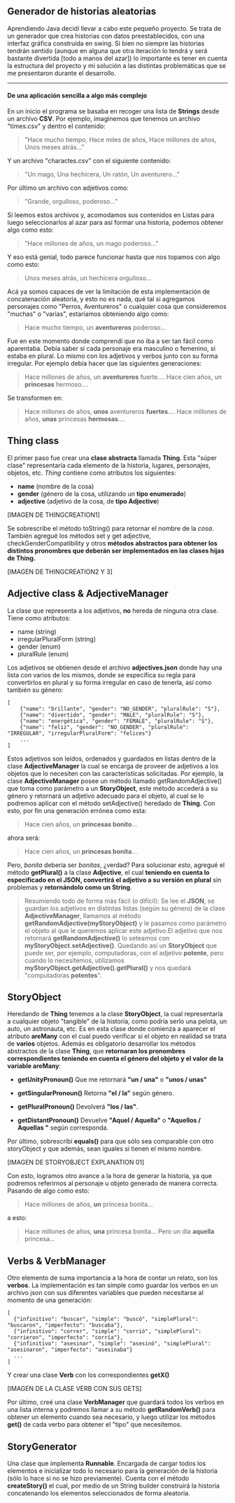 ## Generador de historias aleatorias
Aprendiendo Java decidí llevar a cabo este pequeño proyecto. Se trata de un generador que crea historias con datos preestablecidos, con una interfaz gráfica construida en swing. Si bien no siempre las historias tendrán sentido (aunque en alguna que otra iteración lo tendrá y será bastante divertida [todo a manos del azar]) lo importante es tener en cuenta la estructura del proyecto y mi solución a las distintas problemáticas que se me presentaron durante el desarrollo.

---
#### De una aplicación sencilla a algo más complejo
En un inicio el programa se basaba en recoger una lista de **Strings** desde un archivo **CSV**. Por ejemplo, imaginemos que tenemos un archivo "times.csv" y dentro el contenido: 

> "Hace mucho tiempo, Hace miles de años, Hace millones de años, Unos meses atrás..."

Y un archivo "charactes.csv" con el siguiente contenido:
> "Un mago, Una hechicera, Un ratón, Un aventurero..."

Por último un archivo con adjetivos como:
> "Grande, orgulloso, poderoso..."

Si leemos estos archivos y, acomodamos sus contenidos en Listas para luego seleccionarlos al azar para así formar una historia, podemos obtener algo como esto:
> "Hace millones de años, un mago poderoso..."

Y eso está genial, todo parece funcionar hasta que nos topamos con algo como esto:

> Unos meses atrás, un hechicera orgulloso...

Acá ya somos capaces de ver la limitación de esta implementación de concatenación aleatoria, y esto no es nada, qué tal si agregamos personajes como "Perros, Aventureros" o cualquier cosa que consideremos "muchas" o "varias", estaríamos obteniendo algo como:

> Hace mucho tiempo, un **aventureros** poderoso...

Fue en este momento donde comprendí que no iba a ser tan fácil como aparentaba. Debía saber si cada personaje era masculino o femenino, si estaba en plural. Lo mismo con los adjetivos y verbos junto con su forma irregular.
Por ejemplo debía hacer que las siguientes generaciones:

> Hace millones de años, un **aventureros** fuerte....
> Hace cien años, un **princesas** hermoso....

Se transformen en:

> Hace millones de años, **unos** aventureros **fuertes**....
>  Hace millones de años, **unas** princesas **hermosas**....

## Thing class
El primer paso fue crear una **clase abstracta** llamada **Thing**. Esta "súper clase" representaría cada elemento de la historia, lugares, personajes, objetos, etc.
*Thing* contiene como atributos los siguientes: 

 - **name** (nombre de la cosa)
 - **gender** (género de la cosa, utilizando un **tipo enumerado**)
 - **adjective** (adjetivo de la cosa, de **tipo Adjective**)

[IMAGEN DE THINGCREATION1]

Se sobrescribe el método toString() para retornar el nombre de la *cosa*. También agregué los métodos set y get adjective, checkGenderCompatibility y otros  **métodos abstractos para obtener los distintos pronombres que deberán ser implementados en las clases hijas de Thing.**

[IMAGEN DE THINGCREATION2 Y 3]

## Adjective class & AdjectiveManager
La clase que representa a los adjetivos, **no** hereda de ninguna otra clase. Tiene como atributos:

 - name (string)
 - irregularPluralForm (string)
 - gender (enum)
 - pluralRule (enum)

Los adjetivos se obtienen desde el archivo **adjectives.json** donde hay una lista con varios de los mismos, donde se especifica su regla para convertirlos en plural y su forma irregular en caso de tenerla, así como también su género:

    [
    	{"name": "brillante", "gender": "NO_GENDER", "pluralRule": "S"},
    	{"name": "divertido", "gender": "MALE", "pluralRule": "S"},
    	{"name": "energética", "gender": "FEMALE", "pluralRule": "S"},
    	{"name": "feliz", "gender": "NO_GENDER", "pluralRule": "IRREGULAR", "irregularPluralForm": "felices"}
    	...
    ]
Estos adjetivos son leídos, ordenados y guardados en listas dentro de la clase **AdjectiveManager** la cual se encarga de proveer de adjetivos a los objetos que lo necesiten con las características solicitadas. Por ejemplo, la clase **AdjectiveManager** posee un método llamado getRandomAdjective() que toma como parámetro a un **StoryObject**, este método accederá a su género y retornará un adjetivo adecuado para el objeto, al cual se lo podremos aplicar con el método setAdjective() heredado de **Thing**.
Con esto, por fin una generación errónea como esta:

> Hace cien años, un **princesas bonito**...

ahora será:
> Hace cien años, un **princesas bonita**...

Pero, *bonita* debería ser *bonitas*, ¿verdad? Para solucionar esto, agregué el método **getPlural()** a la clase **Adjective**, el cual **teniendo en cuenta lo especificado en el JSON, convertirá el adjetivo a su versión en plural** sin problemas y **retornándolo como un String**.

> Resumiendo todo de forma más fácil (o difícil): Se lee el **JSON**, se guardan los adjetivos en distintas  listas (según su género) de la clase **AdjectiveManager**, llamamos al método **getRandomAdjective(myStoryObject)** y le pasamos como parámetro el objeto al que le queremos aplicar este adjetivo.El adjetivo que nos retornará **getRandomAdjective()** lo seteamos con **myStoryObject.setAdjective()**. Quedando así un **StoryObject** que puede ser, por ejemplo, computadoras, con el adjetivo **potente**, pero cuando lo necesitemos, utilizamos **myStoryObject.getAdjective().getPlural()** y nos quedará "computadoras **potentes**".

## StoryObject
Heredando de **Thing** tenemos a la clase **StoryObject**, la cual representaría a cualquier objeto "tangible" de la historia, como podría serlo una pelota, un auto, un astronauta, etc. Es en esta clase donde comienza a aparecer el atributo **areMany** con el cual puedo verificar si el objeto en realidad se trata de **varios** objetos. Además es obligatorio desarrollar los métodos abstractos de la clase **Thing**, que **retornaran los pronombres correspondientes teniendo en cuenta el género del objeto y el valor de la variable areMany**:

 - **getUnityPronoun()**
	 Que me retornará  **"un / una"** o **"unos / unas"**

 - **getSingularPronoun()**
 Retorna **"el / la"** según género.

 - **getPluralPronoun()**
Devolverá **"los / las"**.

 - **getDistantPronoun()**
Devuelve **"Aquel / Aquella"** o **"Aquellos / Aquellas "** según corresponda.

Por último, sobrescribí **equals()** para que sólo sea comparable con otro storyObject y que además, sean iguales si tienen el mismo nombre.

[IMAGEN DE STORYOBJECT EXPLANATION 01]

Con esto, logramos otro avance a la hora de generar la historia, ya que podremos referirnos al personaje u objeto generado de manera correcta.
Pasando de algo como esto:

> Hace millones de años, **un** princesa bonita...

a esto:

> Hace millones de años, **una** princesa bonita... Pero un día **aquella** princesa...

## Verbs & VerbManager
Otro elemento de suma importancia a la hora de contar un relato, son los **verbos**. La implementación es tan simple como guardar los verbos en un archivo json con sus diferentes variables que pueden necesitarse al momento de una generación:

    [  
      {"infinitivo": "buscar", "simple": "buscó", "simplePlural": "buscaron", "imperfecto": "buscaba"},  
      {"infinitivo": "correr", "simple": "corrió", "simplePlural": "corrieron", "imperfecto": "corría"},  
      {"infinitivo": "asesinar", "simple": "asesinó", "simplePlural": "asesinaron", "imperfecto": "asesinaba"}
      ...
    ]
Y crear una clase **Verb** con los correspondientes **getX()**

[IMAGEN DE LA CLASE VERB CON SUS GETS]

Por último, creé una clase **VerbManager** que guardará todos los verbos en una lista interna y podremos llamar a su método **getRandomVerb()** para obtener un elemento cuando sea necesario, y luego utilizar los métodos **get()** de cada verbo para obtener el "tipo" que necesitemos.

## StoryGenerator

Una clase que implementa **Runnable**. Encargada de cargar todos los elementos e inicializar todo lo necesario para la generación de la historia (sólo lo hace si no se hizo previamente). Cuenta con el método **createStory()** el cual, por medio de un String builder construirá la historia concatenando los elementos seleccionados de forma aleatoria.
